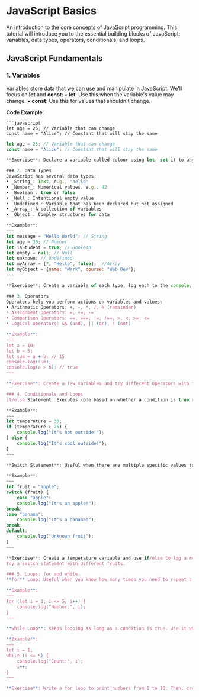 # JavaScript Basics
An introduction to the core concepts of JavaScript programming.
This tutorial will introduce you to the essential building blocks of JavaScript: variables, data types, operators, conditionals, and loops.

## JavaScript Fundamentals
### 1. Variables
Variables store data that we can use and manipulate in JavaScript. We'll focus on **let** and **const**:
• **let**: Use this when the variable's value may change.
• **const**: Use this for values that shouldn't change.

**Code Example**:
~~~
```javascript
let age = 25; // Variable that can change
const name = "Alice"; // Constant that will stay the same
~~~

```javascript
let age = 25; // Variable that can change
const name = "Alice"; // Constant that will stay the same

**Exercise**: Declare a variable called colour using let, set it to any colour, then log it to the console. Try changing colour and logging it again to see how it works with let.

### 2. Data Types
JavaScript has several data types:
• _String_: Text, e.g., "hello"
• _Number_: Numerical values, e.g., 42
• _Boolean_: true or false
• _Null_: Intentional empty value
• _Undefined_: Variable that has been declared but not assigned
• _Array_: A collection of variables
• _Object_: Complex structures for data

**Example**:
~~~
let message = "Hello World"; // String
let age = 30; // Number
let isStudent = true; // Boolean
let empty = null; // Null
let unknown; // Undefined
let myArray = [7, "Hello", false];  //Array
let myObject = {name: "Mark", course: "Web Dev"};
~~~

**Exercise**: Create a variable of each type, log each to the console, and observe the results.

### 3. Operators
Operators help you perform actions on variables and values:
• Arithmetic Operators: +, -, *, /, % (remainder)
• Assignment Operators: =, +=, -=
• Comparison Operators: ==, ===, !=, !==, >, <, >=, <=
• Logical Operators: && (and), || (or), ! (not)

**Example**:
~~~
let a = 10;
let b = 5;
let sum = a + b; // 15
console.log(sum);
console.log(a > b); // true
~~~

**Exercise**: Create a few variables and try different operators with them, then log the results.

### 4. Conditionals and Loops
if/else Statement: Executes code based on whether a condition is true or false.

**Example**:
~~~
let temperature = 30;
if (temperature > 25) {
    console.log("It's hot outside!");
} else {
    console.log("It's cool outside!");
}
~~~

**Switch Statement**: Useful when there are multiple specific values to check.

**Example**:
~~~
let fruit = "apple";
switch (fruit) {
    case "apple":
    console.log("It's an apple!");
break;
case "banana":
    console.log("It's a banana!");
break;
default:
    console.log("Unknown fruit");
}
~~~

**Exercise**: Create a temperature variable and use if/else to log a message based on different temperature ranges. 
Try a switch statement with different fruits.

### 5. Loops: for and while
**for** Loop: Useful when you know how many times you need to repeat a task.

**Example**:
~~~
for (let i = 1; i <= 5; i++) {
    console.log("Number:", i);
}
~~~

**while Loop**: Keeps looping as long as a condition is true. Use it when you’re unsure of the number of iterations.

**Example**:
~~~
let i = 1;
while (i <= 5) {
    console.log("Count:", i);
    i++;
}
~~~

**Exercise**: Write a for loop to print numbers from 1 to 10. Then, create a while loop to do the same.

